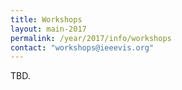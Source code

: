 ```yaml
---
title: Workshops
layout: main-2017
permalink: /year/2017/info/workshops
contact: "workshops@ieeevis.org"
---
```


TBD.
